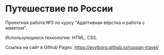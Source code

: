 # Путешествие по России

Проектная работа №3 по курсу "Адаптивная вёрстка и работа с макетом".

Использующиеся технологии: HTML, CSS.

Ссылка на сайт в Github Pages: https://evvlboro.github.io/russian-travel/
